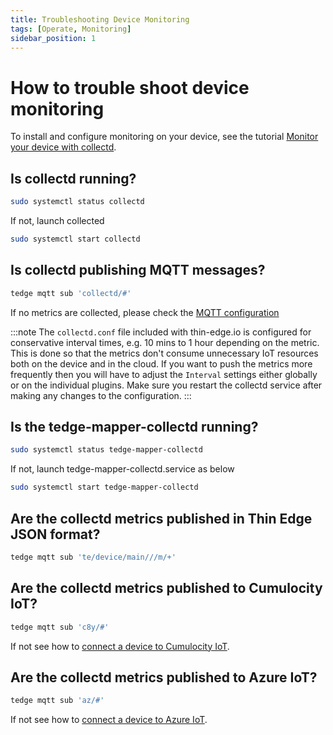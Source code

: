 ```yaml
---
title: Troubleshooting Device Monitoring
tags: [Operate, Monitoring]
sidebar_position: 1
---
```


# How to trouble shoot device monitoring

To install and configure monitoring on your device,
see the tutorial [Monitor your device with collectd](../../start/device-monitoring.md).

## Is collectd running?

```sh
sudo systemctl status collectd
```

If not, launch collected

```sh
sudo systemctl start collectd
```

## Is collectd publishing MQTT messages?

```sh te2mqtt
tedge mqtt sub 'collectd/#'
```

If no metrics are collected, please check the [MQTT configuration](../../start/device-monitoring.md#collectdconf)

:::note
The `collectd.conf` file included with thin-edge.io is configured for conservative interval times, e.g. 10 mins to 1 hour depending on the metric. This is done so that the metrics don't consume unnecessary IoT resources both on the device and in the cloud. If you want to push the metrics more frequently then you will have to adjust the `Interval` settings either globally or on the individual plugins. Make sure you restart the collectd service after making any changes to the configuration.
:::

## Is the tedge-mapper-collectd running?

```sh
sudo systemctl status tedge-mapper-collectd
```

If not, launch tedge-mapper-collectd.service as below

```sh
sudo systemctl start tedge-mapper-collectd
```

## Are the collectd metrics published in Thin Edge JSON format?

```sh te2mqtt formats="v1"
tedge mqtt sub 'te/device/main///m/+'
```

## Are the collectd metrics published to Cumulocity IoT?

```sh te2mqtt
tedge mqtt sub 'c8y/#'
```

If not see how to [connect a device to Cumulocity IoT](../../start/connect-c8y.md).

## Are the collectd metrics published to Azure IoT?

```sh te2mqtt
tedge mqtt sub 'az/#'
```

If not see how to [connect a device to Azure IoT](../../start/connect-azure.md).
